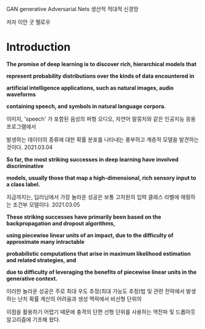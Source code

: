 GAN
generative Adversarial Nets
생산적 적대적 신경망

저자 이안 굿 펠로우

<h1>Introduction</h1>

**The promise of deep learning is to discover rich, hierarchical models that**

**represent probability distributions over the kinds of data encountered in**

**artificial intelligence applications, such as natural images, audio waveforms**

**containing speech, and symbols in natural language corpora.**

이미지, 'speech' 가 포함된 음성의 파형 오디오, 자연어 말뭉치와 같은 인공지능 응용 프로그램에서

발생하는 데이터의 종류에 대한 확률 분포를 나타내는 풍부하고 계층적 모델을 발견하는 것이다. 2021.03.04

**So far, the most striking successes in deep learning have involved discriminative**

**models, usually those that map a high-dimensional, rich sensory input to a class label.**

지금까지는, 딥러닝에서 가장 놀라운 성공은 보통 고차원의 입력 클래스 라벨에 매핑하는 조건부 모델이다. 2021.03.05

**These striking successes have primarily been based on the backpropagation and dropout algorithms,**

**using piecewise linear units of an impact, due to the difficulty of approximate  many intractable**

**probabilistic computations that arise in maximum likelihood estimation and related strategies, and**

**due to difficulty of leveraging the benefits of piecewise linear units in the generative context.**

이러한 놀라운 성공은 주로 최대 우도 추정(최대 가능도 추정)법 및 관련 전략에서 발생하는 난치 확률 계산의 어려움과 생성 맥락에서 비선형 단위의 

이점을 활용하기 어렵기 때문에 충격의 단편 선형 단위를 사용하는 역전파 및 드롭아웃 알고리즘에 기초해 왔다.